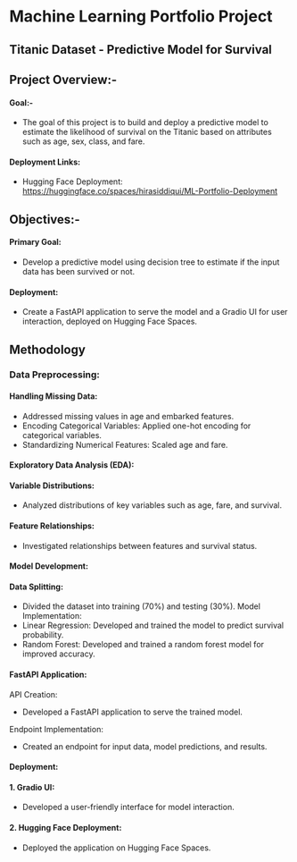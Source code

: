
# Machine Learning Portfolio Project
## Titanic Dataset - Predictive Model for Survival


## Project Overview:- 
#### Goal:- 
* The goal of this project is to build and deploy a predictive model to estimate the likelihood of survival on the Titanic based on attributes such as age, sex, class, and fare.

#### Deployment Links: 
- Hugging Face Deployment: https://huggingface.co/spaces/hirasiddiqui/ML-Portfolio-Deployment

## Objectives:-
#### Primary Goal: 
- Develop a predictive model using decision tree to estimate if the input data has been survived or not.

#### Deployment:
-  Create a FastAPI application to serve the model and a Gradio UI for user interaction, deployed on Hugging Face Spaces.

## Methodology
### Data Preprocessing:

#### Handling Missing Data:
- Addressed missing values in age and embarked features.
- Encoding Categorical Variables: Applied one-hot encoding for categorical variables.
- Standardizing Numerical Features: Scaled age and fare.


#### Exploratory Data Analysis (EDA):

#### Variable Distributions:
- Analyzed distributions of key variables such as age, fare, and survival.
#### Feature Relationships:
- Investigated relationships between features and survival status.


#### Model Development:

#### Data Splitting:
- Divided the dataset into training (70%) and testing (30%).
Model Implementation:
- Linear Regression: Developed and trained the model to predict survival probability.
- Random Forest: Developed and trained a random forest model for improved accuracy.

<!---
Model Evaluation:>
<- Linear Regression: Evaluated using R-squared and Mean Squared Error.>
- Random Forest: Evaluated using accuracy, precision, and recall.
-->

#### FastAPI Application:

API Creation:
- Developed a FastAPI application to serve the trained model.

Endpoint Implementation:
- Created an endpoint for input data, model predictions, and results.


#### Deployment:

####  1. Gradio UI:
- Developed a user-friendly interface for model interaction.
####  2. Hugging Face Deployment:
- Deployed the application on Hugging Face Spaces.
